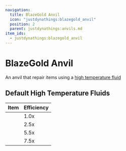 ```yaml
---
navigation:
  title: BlazeGold Anvil
  icon: "justdynathings:blazegold_anvil"
  position: 2
  parent: justdynathings:anvils.md
item_ids:
  - justdynathings:blazegold_anvil
---
```


# BlazeGold Anvil

An anvil that repair items using a [high temperature fluid](https://github.com/DevDyna/JustDynaThings/blob/main/src/generated/resources/data/justdynathings/data_maps/fluid/anvils/blazegold_repair.json)

<BlockImage id="justdynathings:blazegold_anvil" scale="4.0"/>

<RecipeFor id="justdynathings:blazegold_anvil" />

## Default High Temperature Fluids

| Item                                                                    | Efficiency |
| ----------------------------------------------------------------------- | ---------- |
| <ItemLink id= "minecraft:lava_bucket"            scale="0.75" />        | 1.0x       |
| <ItemLink id="justdirethings:refined_t2_fluid_bucket"  scale="0.75" />  | 2.5x       |
| <ItemLink id= "justdirethings:refined_t3_fluid_bucket"  scale="0.75" /> | 5.5x       |
| <ItemLink id= "justdirethings:refined_t4_fluid_bucket"  scale="0.75" /> | 7.5x       |
